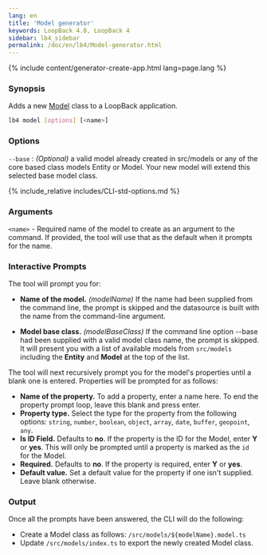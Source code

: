 ```yaml
---
lang: en
title: 'Model generator'
keywords: LoopBack 4.0, LoopBack 4
sidebar: lb4_sidebar
permalink: /doc/en/lb4/Model-generator.html
---
```


{% include content/generator-create-app.html lang=page.lang %}

### Synopsis

Adds a new [Model](Model.md) class to a LoopBack application.

```sh
lb4 model [options] [<name>]
```

### Options

`--base` : _(Optional)_ a valid model already created in src/models or any of
the core based class models Entity or Model. Your new model will extend this
selected base model class.

{% include_relative includes/CLI-std-options.md %}

### Arguments

`<name>` - Required name of the model to create as an argument to the command.
If provided, the tool will use that as the default when it prompts for the name.

### Interactive Prompts

The tool will prompt you for:

- **Name of the model.** _(modelName)_ If the name had been supplied from the
  command line, the prompt is skipped and the datasource is built with the name
  from the command-line argument.

- **Model base class.** _(modelBaseClass)_ If the command line option --base had
  been supplied with a valid model class name, the prompt is skipped. It will
  present you with a list of available models from `src/models` including the
  **Entity** and **Model** at the top of the list.

The tool will next recursively prompt you for the model's properties until a
blank one is entered. Properties will be prompted for as follows:

- **Name of the property.** To add a property, enter a name here. To end the
  property prompt loop, leave this blank and press enter.
- **Property type.** Select the type for the property from the following
  options: `string`, `number`, `boolean`, `object`, `array`, `date`, `buffer`,
  `geopoint`, `any`.
- **Is ID Field.** Defaults to **no**. If the property is the ID for the Model,
  enter **Y** or **yes**. This will only be prompted until a property is marked
  as the `id` for the Model.
- **Required.** Defaults to **no**. If the property is required, enter **Y** or
  **yes**.
- **Default value.** Set a default value for the property if one isn't supplied.
  Leave blank otherwise.

### Output

Once all the prompts have been answered, the CLI will do the following:

- Create a Model class as follows: `/src/models/${modelName}.model.ts`
- Update `/src/models/index.ts` to export the newly created Model class.
